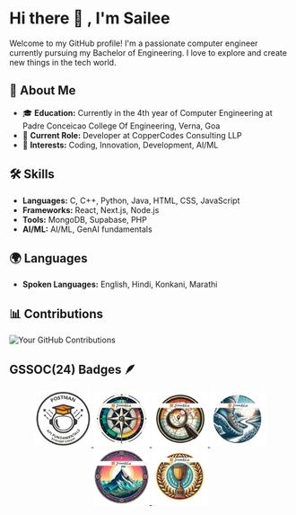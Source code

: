 # Hi there 👋 , I'm Sailee

Welcome to my GitHub profile! I'm a passionate computer engineer currently pursuing my Bachelor of Engineering. I love to explore and create new things in the tech world.

## 🚀 About Me

- 🎓 **Education:** Currently in the 4th year of Computer Engineering at Padre Conceicao College Of Engineering, Verna, Goa
- 💼 **Current Role:** Developer at CopperCodes Consulting LLP
- 🌟 **Interests:** Coding, Innovation, Development, AI/ML

## 🛠️ Skills

- **Languages:** C, C++, Python, Java, HTML, CSS, JavaScript
- **Frameworks:** React, Next.js, Node.js
- **Tools:** MongoDB, Supabase, PHP
- **AI/ML:** AI/ML, GenAI fundamentals

## 🌍 Languages

- **Spoken Languages:** English, Hindi, Konkani, Marathi

## 📊 Contributions

![Your GitHub Contributions](https://github-readme-streak-stats.herokuapp.com/?user=SaileePhal&theme=radical)

<!--
**SaileePhal/SaileePhal** is a ✨ _special_ ✨ repository because its `README.md` (this file) appears on your GitHub profile.

Here are some ideas to get you started:

- 🔭 I’m currently working on ...
- 🌱 I’m currently learning ...
- 👯 I’m looking to collaborate on ...
- 🤔 I’m looking for help with ...
- 💬 Ask me about ...
- 📫 How to reach me: ...
- 😄 Pronouns: ...
- ⚡ Fun fact: ...
-->
 
## GSSOC(24) Badges 🪶
<div style='display:flex; align-items:center; gap: 10px;' align='center'><a href="https://gssoc.girlscript.tech/leaderboard">
<img src="https://raw.githubusercontent.com/girlscript/gssoc-website-new/main/public/badges/postman.png" width="100px" height="100px" />
  <img src="https://github.com/girlscript/gssoc-website-new/blob/main/public/badges/1.png" width="100px" height="100px" />
  <img src="https://github.com/girlscript/gssoc-website-new/blob/main/public/badges/2.png" width="100px" height="100px" />
  <img src="https://github.com/girlscript/gssoc-website-new/blob/main/public/badges/3.png" width="100px" height="100px" />
  <img src="https://github.com/girlscript/gssoc-website-new/blob/main/public/badges/4.png" width="100px" height="100px" />
  <img src="https://github.com/girlscript/gssoc-website-new/blob/main/public/badges/5.png" width="100px" height="100px" />
 </a>
</div>
